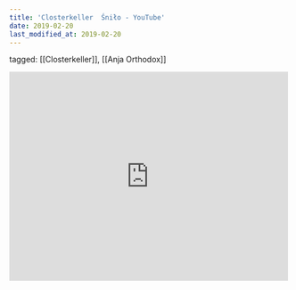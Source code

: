```yaml
---
title: 'Closterkeller  Śniło - YouTube'
date: 2019-02-20
last_modified_at: 2019-02-20
---
```

tagged: [[Closterkeller]], [[Anja Orthodox]]
<iframe allow="accelerometer; autoplay; clipboard-write; encrypted-media; gyroscope; picture-in-picture" allowfullscreen="" frameborder="0" height="375" id="youtube_iframe" src="https://www.youtube.com/embed/Et_hL9ysrs4?feature=oembed&amp;enablejsapi=1&amp;origin=https://safe.txmblr.com&amp;wmode=opaque" width="500"></iframe>